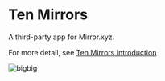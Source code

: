 # Ten Mirrors

A third-party app for Mirror.xyz.

For more detail, see [Ten Mirrors Introduction](https://mirror.xyz/0xD7fad37F112b033A0f0b92378e84BD0Fbb00D86D/FoPHYqlhPcAGZc3M29lDLP-a9U_J8ecW2aD6BRsnBgM)


![bigbig](https://user-images.githubusercontent.com/21007696/224545062-dae06344-dbbc-43b7-aa8c-372dccc1be68.png)

